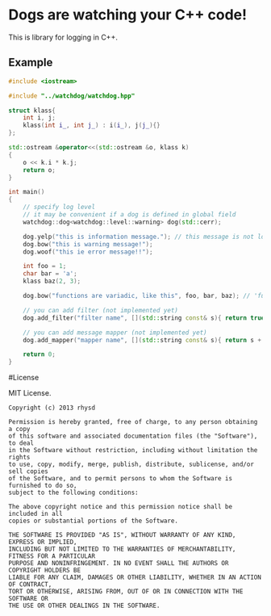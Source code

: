 # Dogs are watching your C++ code!

This is library for logging in C++.

## Example

```cpp
#include <iostream>

#include "../watchdog/watchdog.hpp"

struct klass{
    int i, j;
    klass(int i_, int j_) : i(i_), j(j_){}
};

std::ostream &operator<<(std::ostream &o, klass k)
{
    o << k.i * k.j;
    return o;
}

int main()
{
    // specify log level
    // it may be convenient if a dog is defined in global field
    watchdog::dog<watchdog::level::warning> dog(std::cerr);

    dog.yelp("this is information message."); // this message is not logged because of log level
    dog.bow("this is warning message!");
    dog.woof("this ie error message!!");

    int foo = 1;
    char bar = 'a';
    klass baz(2, 3);

    dog.bow("functions are variadic, like this", foo, bar, baz); // 'functions are variadic, like this 1 a 6' is logged

    // you can add filter (not implemented yet)
    dog.add_filter("filter name", [](std::string const& s){ return true; });

    // you can add message mapper (not implemented yet)
    dog.add_mapper("mapper name", [](std::string const& s){ return s + "!!!"; });

    return 0;
}
```

#License

MIT License.

    Copyright (c) 2013 rhysd

    Permission is hereby granted, free of charge, to any person obtaining a copy
    of this software and associated documentation files (the "Software"), to deal
    in the Software without restriction, including without limitation the rights
    to use, copy, modify, merge, publish, distribute, sublicense, and/or sell copies
    of the Software, and to permit persons to whom the Software is furnished to do so,
    subject to the following conditions:

    The above copyright notice and this permission notice shall be included in all
    copies or substantial portions of the Software.

    THE SOFTWARE IS PROVIDED "AS IS", WITHOUT WARRANTY OF ANY KIND, EXPRESS OR IMPLIED,
    INCLUDING BUT NOT LIMITED TO THE WARRANTIES OF MERCHANTABILITY, FITNESS FOR A PARTICULAR
    PURPOSE AND NONINFRINGEMENT. IN NO EVENT SHALL THE AUTHORS OR COPYRIGHT HOLDERS BE
    LIABLE FOR ANY CLAIM, DAMAGES OR OTHER LIABILITY, WHETHER IN AN ACTION OF CONTRACT,
    TORT OR OTHERWISE, ARISING FROM, OUT OF OR IN CONNECTION WITH THE SOFTWARE OR
    THE USE OR OTHER DEALINGS IN THE SOFTWARE.
